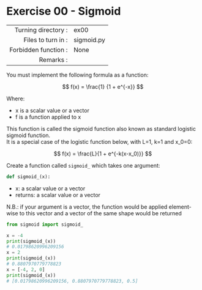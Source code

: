 # Exercise 00 - Sigmoid

|                         |                         |
| -----------------------:| ----------------------- |
|   Turning directory :   |  ex00                   |
|   Files to turn in :    |  sigmoid.py             |
|   Forbidden function :  |  None                   |
|   Remarks :             |                         |

You must implement the following formula as a function:  

$$
f(x) = \frac{1} {1 + e^{-x}}
$$

Where:  
- x is a scalar value or a vector
- f is a function applied to x

This function is called the sigmoid function also known as standard logistic sigmoid function.<br/>
It is a special case of the logistic function below, with L=1, k=1 and x_0=0:

$$
f(x) = \frac{L}{1 + e^{-k(x-x_0)}}
$$

Create a function called `sigmoid_` which takes one argument: 
```python
def sigmoid_(x):
```
  - x: a scalar value or a vector
  - returns: a scalar value or a vector

N.B.: if your argument is a vector, the function would be applied element-wise to this vector and a
      vector of the same shape would be returned

```python
from sigmoid import sigmoid_

x = -4
print(sigmoid_(x))
# 0.01798620996209156
x = 2
print(sigmoid_(x))
# 0.8807970779778823
x = [-4, 2, 0]
print(sigmoid_(x))
# [0.01798620996209156, 0.8807970779778823, 0.5]
```


